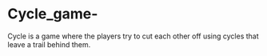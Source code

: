 # Cycle_game-
Cycle is a game where the players try to cut each other off using cycles that leave a trail behind them.
